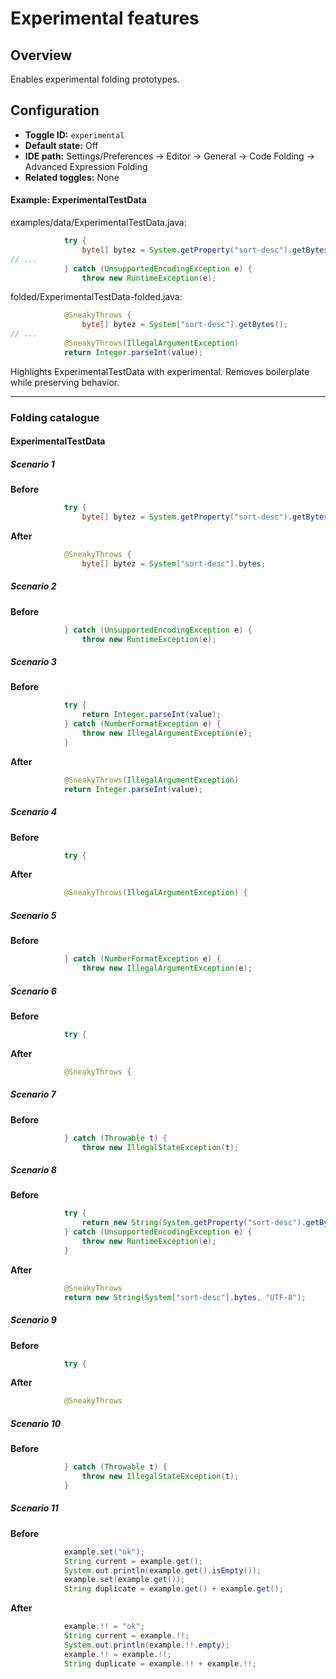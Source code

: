 # Experimental features

## Overview

Enables experimental folding prototypes.


## Configuration

- **Toggle ID:** `experimental`
- **Default state:** Off
- **IDE path:** Settings/Preferences → Editor → General → Code Folding → Advanced Expression Folding
- **Related toggles:** None

#### Example: ExperimentalTestData

examples/data/ExperimentalTestData.java:
```java
            try {
                byte[] bytez = System.getProperty("sort-desc").getBytes();
// ...
            } catch (UnsupportedEncodingException e) {
                throw new RuntimeException(e);
```

folded/ExperimentalTestData-folded.java:
```java
            @SneakyThrows {
                byte[] bytez = System["sort-desc"].getBytes();
// ...
            @SneakyThrows(IllegalArgumentException)
            return Integer.parseInt(value);
```

Highlights ExperimentalTestData with experimental.
Removes boilerplate while preserving behavior.


---
### Folding catalogue

#### ExperimentalTestData

##### Scenario 1

**Before**
```java
            try {
                byte[] bytez = System.getProperty("sort-desc").getBytes();
```

**After**
```java
            @SneakyThrows {
                byte[] bytez = System["sort-desc"].bytes;
```


##### Scenario 2

**Before**
```java
            } catch (UnsupportedEncodingException e) {
                throw new RuntimeException(e);
```


##### Scenario 3

**Before**
```java
            try {
                return Integer.parseInt(value);
            } catch (NumberFormatException e) {
                throw new IllegalArgumentException(e);
            }
```

**After**
```java
            @SneakyThrows(IllegalArgumentException)
            return Integer.parseInt(value);
```


##### Scenario 4

**Before**
```java
            try {
```

**After**
```java
            @SneakyThrows(IllegalArgumentException) {
```


##### Scenario 5

**Before**
```java
            } catch (NumberFormatException e) {
                throw new IllegalArgumentException(e);
```


##### Scenario 6

**Before**
```java
            try {
```

**After**
```java
            @SneakyThrows {
```


##### Scenario 7

**Before**
```java
            } catch (Throwable t) {
                throw new IllegalStateException(t);
```


##### Scenario 8

**Before**
```java
            try {
                return new String(System.getProperty("sort-desc").getBytes(), "UTF-8");
            } catch (UnsupportedEncodingException e) {
                throw new RuntimeException(e);
            }
```

**After**
```java
            @SneakyThrows
            return new String(System["sort-desc"].bytes, "UTF-8");
```


##### Scenario 9

**Before**
```java
            try {
```

**After**
```java
            @SneakyThrows
```


##### Scenario 10

**Before**
```java
            } catch (Throwable t) {
                throw new IllegalStateException(t);
            }
```


##### Scenario 11

**Before**
```java
            example.set("ok");
            String current = example.get();
            System.out.println(example.get().isEmpty());
            example.set(example.get());
            String duplicate = example.get() + example.get();
```

**After**
```java
            example.!! = "ok";
            String current = example.!!;
            System.out.println(example.!!.empty);
            example.!! = example.!!;
            String duplicate = example.!! + example.!!;
```
